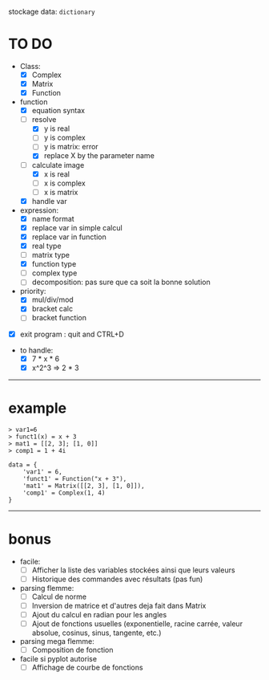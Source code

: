 stockage data: `dictionary`

# TO DO
- Class:
    - [x] Complex
    - [x] Matrix
    - [x] Function

- function
    - [x] equation syntax
    - [ ] resolve
        - [x] y is real
        - [ ] y is complex
        - [ ] y is matrix: error
        - [x] replace X by the parameter name
    - [ ] calculate image
        - [x] x is real
        - [ ] x is complex
        - [ ] x is matrix
    - [x] handle var

- expression:
    - [x] name format
    - [x] replace var in simple calcul
    - [x] replace var in function
    - [x] real type
    - [ ] matrix type
    - [x] function type
    - [ ] complex type
    - [ ] decomposition: pas sure que ca soit la bonne solution

- priority:
    - [x] mul/div/mod
    - [x] bracket calc
    - [ ] bracket function

- [x] exit program : quit and CTRL+D

- to handle:
    - [x] 7 * x * 6
    - [x] x^2^3 => 2 * 3

---
# example
```
> var1=6
> funct1(x) = x + 3
> mat1 = [[2, 3]; [1, 0]]
> comp1 = 1 + 4i
```
```
data = {
    'var1' = 6,
    'funct1' = Function("x + 3"),
    'mat1' = Matrix([[2, 3], [1, 0]]),
    'comp1' = Complex(1, 4)
}
```
---

# bonus
- facile:
    - [ ] Afficher la liste des variables stockées ainsi que leurs valeurs
    - [ ] Historique des commandes avec résultats (pas fun)

- parsing flemme:
    - [ ] Calcul de norme
    - [ ] Inversion de matrice et d'autres deja fait dans Matrix
    - [ ] Ajout du calcul en radian pour les angles
    - [ ] Ajout de fonctions usuelles (exponentielle, racine carrée, valeur absolue, cosinus, sinus, tangente, etc.)

- parsing mega flemme:
    - [ ] Composition de fonction

- facile si pyplot autorise
    - [ ] Affichage de courbe de fonctions
